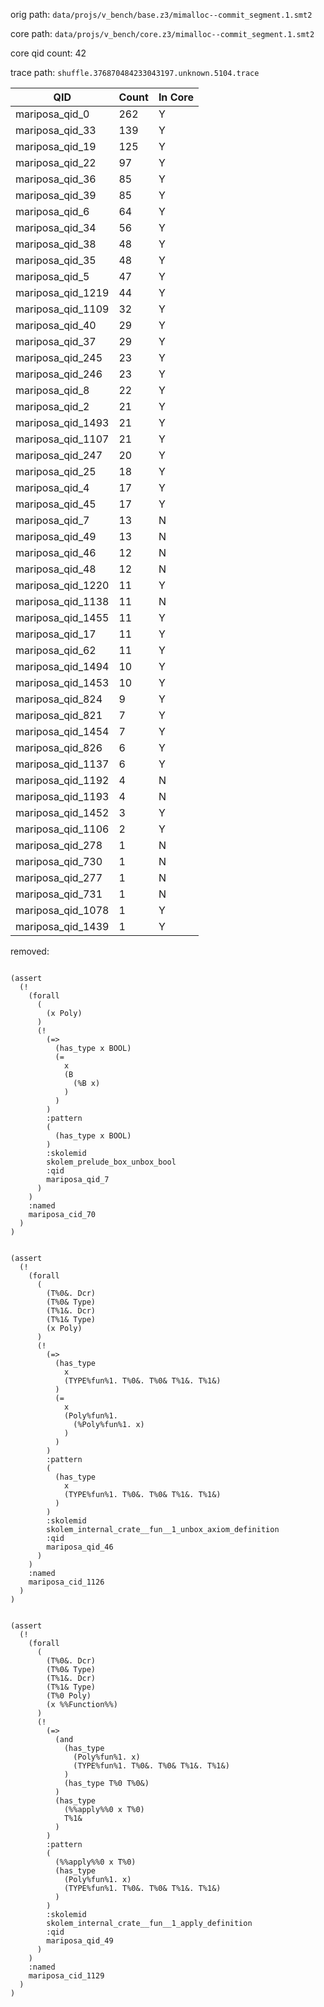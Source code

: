 orig path: `data/projs/v_bench/base.z3/mimalloc--commit_segment.1.smt2`

core path: `data/projs/v_bench/core.z3/mimalloc--commit_segment.1.smt2`

core qid count: 42

trace path: `shuffle.376870484233043197.unknown.5104.trace`

| QID               |   Count | In Core   |
|-------------------|---------|-----------|
| mariposa_qid_0    |     262 | Y         |
| mariposa_qid_33   |     139 | Y         |
| mariposa_qid_19   |     125 | Y         |
| mariposa_qid_22   |      97 | Y         |
| mariposa_qid_36   |      85 | Y         |
| mariposa_qid_39   |      85 | Y         |
| mariposa_qid_6    |      64 | Y         |
| mariposa_qid_34   |      56 | Y         |
| mariposa_qid_38   |      48 | Y         |
| mariposa_qid_35   |      48 | Y         |
| mariposa_qid_5    |      47 | Y         |
| mariposa_qid_1219 |      44 | Y         |
| mariposa_qid_1109 |      32 | Y         |
| mariposa_qid_40   |      29 | Y         |
| mariposa_qid_37   |      29 | Y         |
| mariposa_qid_245  |      23 | Y         |
| mariposa_qid_246  |      23 | Y         |
| mariposa_qid_8    |      22 | Y         |
| mariposa_qid_2    |      21 | Y         |
| mariposa_qid_1493 |      21 | Y         |
| mariposa_qid_1107 |      21 | Y         |
| mariposa_qid_247  |      20 | Y         |
| mariposa_qid_25   |      18 | Y         |
| mariposa_qid_4    |      17 | Y         |
| mariposa_qid_45   |      17 | Y         |
| mariposa_qid_7    |      13 | N         |
| mariposa_qid_49   |      13 | N         |
| mariposa_qid_46   |      12 | N         |
| mariposa_qid_48   |      12 | N         |
| mariposa_qid_1220 |      11 | Y         |
| mariposa_qid_1138 |      11 | N         |
| mariposa_qid_1455 |      11 | Y         |
| mariposa_qid_17   |      11 | Y         |
| mariposa_qid_62   |      11 | Y         |
| mariposa_qid_1494 |      10 | Y         |
| mariposa_qid_1453 |      10 | Y         |
| mariposa_qid_824  |       9 | Y         |
| mariposa_qid_821  |       7 | Y         |
| mariposa_qid_1454 |       7 | Y         |
| mariposa_qid_826  |       6 | Y         |
| mariposa_qid_1137 |       6 | Y         |
| mariposa_qid_1192 |       4 | N         |
| mariposa_qid_1193 |       4 | N         |
| mariposa_qid_1452 |       3 | Y         |
| mariposa_qid_1106 |       2 | Y         |
| mariposa_qid_278  |       1 | N         |
| mariposa_qid_730  |       1 | N         |
| mariposa_qid_277  |       1 | N         |
| mariposa_qid_731  |       1 | N         |
| mariposa_qid_1078 |       1 | Y         |
| mariposa_qid_1439 |       1 | Y         |

removed:
```

(assert 
  (! 
    (forall 
      (
        (x Poly)
      )
      (! 
        (=> 
          (has_type x BOOL)
          (= 
            x
            (B 
              (%B x)
            )
          )
        )
        :pattern
        (
          (has_type x BOOL)
        )
        :skolemid
        skolem_prelude_box_unbox_bool
        :qid
        mariposa_qid_7
      )
    )
    :named
    mariposa_cid_70
  )
)
```

```

(assert 
  (! 
    (forall 
      (
        (T%0&. Dcr)
        (T%0& Type)
        (T%1&. Dcr)
        (T%1& Type)
        (x Poly)
      )
      (! 
        (=> 
          (has_type 
            x
            (TYPE%fun%1. T%0&. T%0& T%1&. T%1&)
          )
          (= 
            x
            (Poly%fun%1. 
              (%Poly%fun%1. x)
            )
          )
        )
        :pattern
        (
          (has_type 
            x
            (TYPE%fun%1. T%0&. T%0& T%1&. T%1&)
          )
        )
        :skolemid
        skolem_internal_crate__fun__1_unbox_axiom_definition
        :qid
        mariposa_qid_46
      )
    )
    :named
    mariposa_cid_1126
  )
)
```

```

(assert 
  (! 
    (forall 
      (
        (T%0&. Dcr)
        (T%0& Type)
        (T%1&. Dcr)
        (T%1& Type)
        (T%0 Poly)
        (x %%Function%%)
      )
      (! 
        (=> 
          (and 
            (has_type 
              (Poly%fun%1. x)
              (TYPE%fun%1. T%0&. T%0& T%1&. T%1&)
            )
            (has_type T%0 T%0&)
          )
          (has_type 
            (%%apply%%0 x T%0)
            T%1&
          )
        )
        :pattern
        (
          (%%apply%%0 x T%0)
          (has_type 
            (Poly%fun%1. x)
            (TYPE%fun%1. T%0&. T%0& T%1&. T%1&)
          )
        )
        :skolemid
        skolem_internal_crate__fun__1_apply_definition
        :qid
        mariposa_qid_49
      )
    )
    :named
    mariposa_cid_1129
  )
)
```

